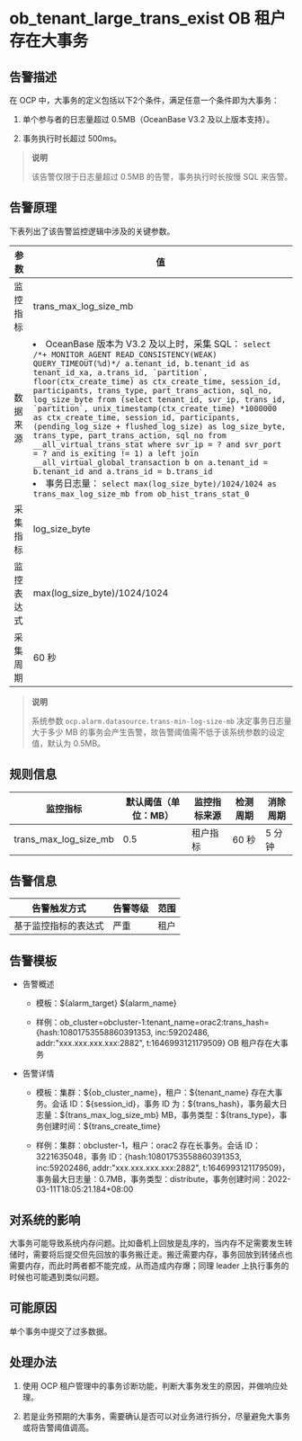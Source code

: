 ob_tenant_large_trans_exist OB 租户存在大事务
===========================================================

告警描述
-------------------------

在 OCP 中，大事务的定义包括以下2个条件，满足任意一个条件即为大事务：

1. 单个参与者的日志量超过 0.5MB（OceanBase V3.2 及以上版本支持）。

2. 事务执行时长超过 500ms。

> **说明**
>
> 该告警仅限于日志量超过 0.5MB 的告警，事务执行时长按慢 SQL 来告警。

告警原理
-------------------------

下表列出了该告警监控逻辑中涉及的关键参数。

|  参数   |                                                                                                                                                                                                                                                                                                                                                                                                                                                                                                                      值                                                                                                                                                                                                                                                                                                                                                                                                                                                                                                                       |
|-------|----------------------------------------------------------------------------------------------------------------------------------------------------------------------------------------------------------------------------------------------------------------------------------------------------------------------------------------------------------------------------------------------------------------------------------------------------------------------------------------------------------------------------------------------------------------------------------------------------------------------------------------------------------------------------------------------------------------------------------------------------------------------------------------------------------------------------------------------------------------------------------------------------------------------------------------------------------------------------------------------------------------------------------------------|
| 监控指标  | trans_max_log_size_mb                                                                                                                                                                                                                                                                                                                                                                                                                                                                                                                                                                                                                                                                                                                                                                                                                                                                                                                                                                                                                        |
| 数据来源  | <li> OceanBase 版本为 V3.2 及以上时，采集 SQL： ```select /*+ MONITOR_AGENT READ_CONSISTENCY(WEAK) QUERY_TIMEOUT(%d)*/ a.tenant_id, b.tenant_id as tenant_id_xa, a.trans_id, `partition`, floor(ctx_create_time) as ctx_create_time, session_id, participants, trans_type, part_trans_action, sql_no, log_size_byte from (select tenant_id, svr_ip, trans_id, `partition`, unix_timestamp(ctx_create_time) *1000000 as ctx_create_time, session_id, participants, (pending_log_size + flushed_log_size) as log_size_byte, trans_type, part_trans_action, sql_no from __all_virtual_trans_stat where svr_ip = ? and svr_port = ? and is_exiting != 1) a left join __all_virtual_global_transaction b on a.tenant_id = b.tenant_id and a.trans_id = b.trans_id ```   </li><li> 事务日志量： ```select max(log_size_byte)/1024/1024 as trans_max_log_size_mb from ob_hist_trans_stat_0``` </li>   |
| 采集指标  | log_size_byte                                                                                                                                                                                                                                                                                                                                                                                                                                                                                                                                                                                                                                                                                                                                                                                                                                                                                                                                                                                                                                |
| 监控表达式 | max(log_size_byte)/1024/1024                                                                                                                                                                                                                                                                                                                                                                                                                                                                                                                                                                                                                                                                                                                                                                                                                                                                                                                                                                                                                 |
| 采集周期  | 60 秒                                                                                                                                                                                                                                                                                                                                                                                                                                                                                                                                                                                                                                                                                                                                                                                                                                                                                                                                                                                                                                         |

> **说明**
>
> 系统参数 `ocp.alarm.datasource.trans-min-log-size-mb` 决定事务日志量大于多少 MB 的事务会产生告警，故告警阈值需不低于该系统参数的设定值，默认为 0.5MB。

规则信息
-------------------------

|         监控指标          | 默认阈值（单位：MB） | 监控指标来源 | 检测周期 | 消除周期 |
|-----------------------|-------------|--------|------|------|
| trans_max_log_size_mb | 0.5         | 租户指标   | 60 秒 | 5 分钟 |

告警信息
-------------------------

|   告警触发方式   | 告警等级 | 范围 |
|------------|------|----|
| 基于监控指标的表达式 | 严重   | 租户 |

告警模板
-------------------------

* 告警概述

  * 模板：\${alarm_target} \${alarm_name}

  * 样例：ob_cluster=obcluster-1:tenant_name=orac2:trans_hash={hash:10801753558860391353, inc:59202486, addr:"xxx.xxx.xxx.xxx:2882", t:1646993121179509} OB 租户存在大事务

* 告警详情

  * 模板：集群：\${ob_cluster_name}，租户：\${tenant_name} 存在大事务。会话 ID：\${session_id}，事务 ID 为：\${trans_hash}，事务最大日志量：\${trans_max_log_size_mb} MB，事务类型：\${trans_type}，事务创建时间：\${trans_create_time}

  * 样例：集群：obcluster-1，租户：orac2 存在长事务。会话 ID：3221635048，事务 ID：{hash:10801753558860391353, inc:59202486, addr:"xxx.xxx.xxx.xxx:2882", t:1646993121179509}，事务最大日志量：0.7MB，事务类型：distribute，事务创建时间：2022-03-11T18:05:21.184+08:00

对系统的影响
---------------------------

大事务可能导致系统内存问题。比如备机上回放是乱序的，当内存不足需要发生转储时，需要将后提交但先回放的事务搬迁走。搬迁需要内存，事务回放到转储点也需要内存，而此时两者都不能完成，从而造成内存爆；同理 leader 上执行事务的时候也可能遇到类似问题。

可能原因
-------------------------

单个事务中提交了过多数据。

处理办法
-------------------------

1. 使用 OCP 租户管理中的事务诊断功能，判断大事务发生的原因，并做响应处理。

2. 若是业务预期的大事务，需要确认是否可以对业务进行拆分，尽量避免大事务或将告警阈值调高。
